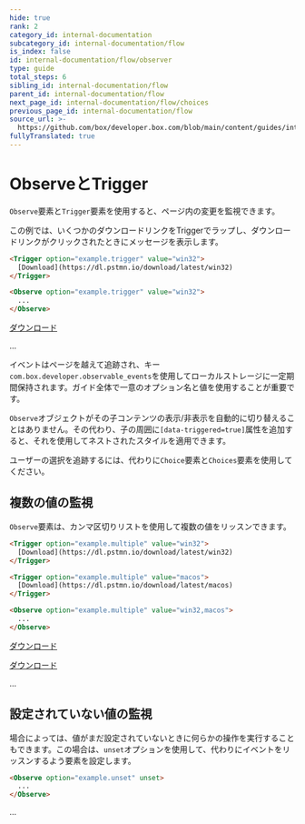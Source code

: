 ```yaml
---
hide: true
rank: 2
category_id: internal-documentation
subcategory_id: internal-documentation/flow
is_index: false
id: internal-documentation/flow/observer
type: guide
total_steps: 6
sibling_id: internal-documentation/flow
parent_id: internal-documentation/flow
next_page_id: internal-documentation/flow/choices
previous_page_id: internal-documentation/flow
source_url: >-
  https://github.com/box/developer.box.com/blob/main/content/guides/internal-documentation/flow/observer.md
fullyTranslated: true
---
```

<!-- does not need translation -->

# ObserveとTrigger

`Observe`要素と`Trigger`要素を使用すると、ページ内の変更を監視できます。

この例では、いくつかのダウンロードリンクをTriggerでラップし、ダウンロードリンクがクリックされたときにメッセージを表示します。

```html
<Trigger option="example.trigger" value="win32">
  [Download](https://dl.pstmn.io/download/latest/win32)
</Trigger>

<Observe option="example.trigger" value="win32">
  ...
</Observe>
```

<H>

<Trigger option="example.trigger" value="win32">

[ダウンロード](https://dl.pstmn.io/download/latest/win32)

</Trigger>

<Observe option="example.trigger" value="win32">

...

</Observe>

</H>

<Message notice>

イベントはページを越えて追跡され、キー`com.box.developer.observable_events`を使用してローカルストレージに一定期間保持されます。ガイド全体で一意のオプション名と値を使用することが重要です。

</Message>

<Message warning>

`Observe`オブジェクトがその子コンテンツの表示/非表示を自動的に切り替えることはありません。その代わり、子の周囲に`[data-triggered=true]`属性を追加すると、それを使用してネストされたスタイルを適用できます。

ユーザーの選択を追跡するには、代わりに`Choice`要素と`Choices`要素を使用してください。

</Message>

## 複数の値の監視

`Observe`要素は、カンマ区切りリストを使用して複数の値をリッスンできます。

```html
<Trigger option="example.multiple" value="win32">
  [Download](https://dl.pstmn.io/download/latest/win32)
</Trigger>

<Trigger option="example.multiple" value="macos">
  [Download](https://dl.pstmn.io/download/latest/macos)
</Trigger>

<Observe option="example.multiple" value="win32,macos">
  ...
</Observe>
```

<H>

<Trigger option="example.multiple" value="win32">

[ダウンロード](https://dl.pstmn.io/download/latest/win32)

</Trigger>

<Trigger option="example.multiple" value="macos">

[ダウンロード](https://dl.pstmn.io/download/latest/macos)

</Trigger>

<Observe option="example.multiple" value="win32,macos">

...

</Observe>

</H>

## 設定されていない値の監視

場合によっては、値がまだ設定されていないときに何らかの操作を実行することもできます。この場合は、`unset`オプションを使用して、代わりにイベントをリッスンするよう要素を設定します。

```html
<Observe option="example.unset" unset>
  ...
</Observe>
```

<H>

<Observe option="example.unset" unset>

...

</Observe>

</H>

